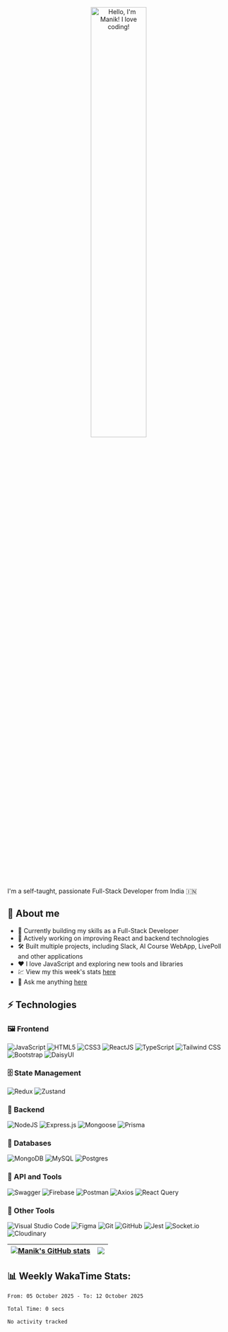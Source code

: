 <p align="center"><a href="https://github.com/ManikMaity"><img width="50%" alt="Hello, I'm Manik! I love coding!" src="https://github.com/ManikMaity/ManikMaity/assets/110734724/435689f3-b962-4e64-9e66-48de979d2494" /></a></p>

<br />

I'm a self-taught, passionate Full-Stack Developer from India 🇮🇳

## 🍃 About me

- 💼 Currently building my skills as a Full-Stack Developer  
- 🚀 Actively working on improving React and backend technologies  
- 🛠️ Built multiple projects, including Slack, AI Course WebApp, LivePoll and other applications  
- ❤️ I love JavaScript and exploring new tools and libraries  
- 💹 View my this week's stats [here](https://wakatime.com/@manikmaity)
- 💬 Ask me anything [here](https://github.com/ManikMaity/ManikMaity/issues)

## ⚡ Technologies

### 🖼️ Frontend  
![JavaScript](https://img.shields.io/badge/-JavaScript-black?style=flat-square&logo=javascript)
![HTML5](https://img.shields.io/badge/-HTML5-E34F26?style=flat-square&logo=html5&logoColor=white)
![CSS3](https://img.shields.io/badge/-CSS3-1572B6?style=flat-square&logo=css3)
![ReactJS](https://img.shields.io/badge/-ReactJS-black?style=flat-square&logo=react)
![TypeScript](https://img.shields.io/badge/-TypeScript-007ACC?style=flat-square&logo=typescript&logoColor=white)
![Tailwind CSS](https://img.shields.io/badge/-Tailwind%20CSS-38B2AC?style=flat-square&logo=tailwind-css&logoColor=white)
![Bootstrap](https://img.shields.io/badge/-Bootstrap-563D7C?style=flat-square&logo=bootstrap&logoColor=white)
![DaisyUI](https://img.shields.io/badge/-DaisyUI-FF69B4?style=flat-square&logo=daisyui)

### 🗄️ State Management  
![Redux](https://img.shields.io/badge/-Redux-764ABC?style=flat-square&logo=redux)
![Zustand](https://img.shields.io/badge/zustand-%2320232a.svg?style=flat-square&logo=react&logoColor=white)

### 🧮 Backend  
![NodeJS](https://img.shields.io/badge/-NodeJS-black?style=flat-square&logo=node.js)
![Express.js](https://img.shields.io/badge/-Express.js-000000?style=flat-square&logo=express&logoColor=white)
![Mongoose](https://img.shields.io/badge/-Mongoose-red?style=flat-square&logo=mongoose)
![Prisma](https://img.shields.io/badge/Prisma-3982CE?style=flat-square&logo=Prisma&logoColor=white)

### 🛒 Databases  
![MongoDB](https://img.shields.io/badge/-MongoDB-black?style=flat-square&logo=mongodb)
![MySQL](https://img.shields.io/badge/-MySQL-00758F?style=flat-square&logo=mysql&logoColor=white)
![Postgres](https://img.shields.io/badge/Postgres-%23316192.svg?style=flat-square&logo=postgresql&logoColor=white)

### 🚏 API and Tools  
![Swagger](https://img.shields.io/badge/-Swagger-85EA2D?style=flat-square&logo=swagger&logoColor=white)
![Firebase](https://img.shields.io/badge/-Firebase-FFCA28?style=flat-square&logo=firebase)
![Postman](https://img.shields.io/badge/-Postman-FF6C37?style=flat-square&logo=postman&logoColor=white)
![Axios](https://img.shields.io/badge/-Axios-5A29E4?style=flat-square&logo=axios)
![React Query](https://img.shields.io/badge/-React%20Query-FF4154?style=flat-square&logo=react-query&logoColor=white)

### 🔧 Other Tools  
![Visual Studio Code](https://img.shields.io/badge/-Visual%20Studio%20Code-007ACC?style=flat-square&logo=visual-studio-code)
![Figma](https://img.shields.io/badge/-Figma-black?style=flat-square&logo=figma)
![Git](https://img.shields.io/badge/-Git-black?style=flat-square&logo=git)
![GitHub](https://img.shields.io/badge/-GitHub-181717?style=flat-square&logo=github)
![Jest](https://img.shields.io/badge/-Jest-C21325?style=flat-square&logo=jest&logoColor=white)
![Socket.io](https://img.shields.io/badge/Socket.io-black?style=flat-square&logo=jest&logoColor=white)
![Cloudinary](https://img.shields.io/badge/-Cloudinary-4285F4?style=flat-square&logo=cloudinary)


| <a href="https://github.com/ManikMaity/github-readme-stats"><img align="center" src="https://github-readme-stats.vercel.app/api?username=ManikMaity&show_icons=true&include_all_commits=true&theme=buefy&hide_border=true" alt="Manik's GitHub stats" /></a> | <a href="https://github.com/ManikMaity/github-readme-stats"><img align="center" src="https://github-readme-stats.vercel.app/api/top-langs/?username=ManikMaity&layout=compact&theme=buefy&hide_border=true" /></a> |
| ------------- | ------------- |

## 📊 Weekly WakaTime Stats:

<!--START_SECTION:waka-->

```txt
From: 05 October 2025 - To: 12 October 2025

Total Time: 0 secs

No activity tracked
```

<!--END_SECTION:waka-->
